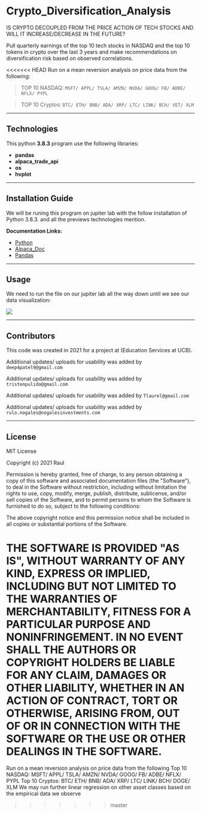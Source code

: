 # Crypto_Diversification_Analysis
IS CRYPTO DECOUPLED FROM THE PRICE ACTION OF TECH STOCKS AND WILL IT INCREASE/DECREASE IN THE FUTURE?

Pull quarterly earnings of the top 10 tech stocks in NASDAQ and the top 10 tokens in crypto over the last 3 years
and make recommendations on diversification risk based on observed correlations.

<<<<<<< HEAD
Run on a mean reversion analysis on price data from the following:

> TOP 10 NASDAQ: `MSFT/ APPL/ TSLA/ AMZN/ NVDA/ GOOG/ FB/ ADBE/ NFLX/ PYPL`

> TOP 10 Cryptos: `BTC/ ETH/ BNB/ ADA/ XRP/ LTC/ LINK/ BCH/ VET/ XLM`

---
## Technologies
This python **3.8.3** program use the following libraries: 
- **pandas** 
- **alpaca_trade_api**
- **os**
- **hvplot**

---

## Installation Guide
We will be runing this program on jupiter lab with the follow installation of Python 3.8.3. and all the previews technologies mention. 

**Documentation Links:** 
- [Python](https://www.python.org/downloads/)
- [Alpaca_Doc](https://alpaca.markets/docs/)
- [Pandas](https://pandas.pydata.org/docs/)

---

## Usage
We need to run the file on our jupiter lab all the way down until we see our data visualization:

![](?raw=true)

---
## Contributors
This code was created in 2021 for a project at (Education Services at UCB). 

Additional updates/ uploads for usability was added by `deep4patel9@gmail.com`

Additional updates/ uploads for usability was added by `tristenpulido@gmail.com`

Additional updates/ uploads for usability was added by `Tlaurel@gmail.com`

Additional updates/ uploads for usability was added by `rulo.nogales@nogalesinvestments.com`

---

## License
MIT License

Copyright (c) 2021 Raul 

Permission is hereby granted, free of charge, to any person obtaining a copy
of this software and associated documentation files (the "Software"), to deal
in the Software without restriction, including without limitation the rights
to use, copy, modify, merge, publish, distribute, sublicense, and/or sell
copies of the Software, and to permit persons to whom the Software is
furnished to do so, subject to the following conditions:

The above copyright notice and this permission notice shall be included in all
copies or substantial portions of the Software.

THE SOFTWARE IS PROVIDED "AS IS", WITHOUT WARRANTY OF ANY KIND, EXPRESS OR
IMPLIED, INCLUDING BUT NOT LIMITED TO THE WARRANTIES OF MERCHANTABILITY,
FITNESS FOR A PARTICULAR PURPOSE AND NONINFRINGEMENT. IN NO EVENT SHALL THE
AUTHORS OR COPYRIGHT HOLDERS BE LIABLE FOR ANY CLAIM, DAMAGES OR OTHER
LIABILITY, WHETHER IN AN ACTION OF CONTRACT, TORT OR OTHERWISE, ARISING FROM,
OUT OF OR IN CONNECTION WITH THE SOFTWARE OR THE USE OR OTHER DEALINGS IN THE
SOFTWARE.
=======
Run on a mean reversion analysis on price data from the following
Top 10 NASDAQ: MSFT/ APPL/ TSLA/ AMZN/ NVDA/ GOOG/ FB/ ADBE/ NFLX/ PYPL
Top 10 Cryptos: BTC/ ETH/ BNB/ ADA/ XRP/ LTC/ LINK/ BCH/ DOGE/ XLM
We may run further linear regression on other asset classes based on the empirical data we observe 


>>>>>>> master


